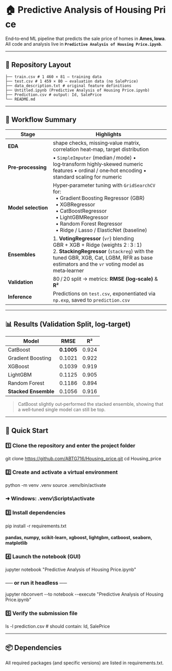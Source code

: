 # 🏠 Predictive Analysis of Housing Price

End‑to‑end ML pipeline that predicts the sale price of homes in **Ames, Iowa**.  
All code and analysis live in **`Predictive Analysis of Housing Price.ipynb`**.

---

## 📁 Repository Layout
```text
├── train.csv # 1 460 × 81 – training data 
├── test.csv # 1 459 × 80 – evaluation data (no SalePrice)
├── data_description.txt # original feature definitions
├── Untitled.ipynb (Predictive Analysis of Housing Price.ipynb)
├── Prediction.csv # output: Id, SalePrice
└── README.md
```
---

## 🔧 Workflow Summary

| Stage | Highlights |
|-------|------------|
| **EDA** | shape checks, missing‑value matrix, correlation heat‑map, target distribution |
| **Pre‑processing** | • `SimpleImputer` (median / mode) • log‑transform highly‑skewed numeric features • ordinal / one‑hot encoding • standard scaling for numeric |
| **Model selection** | Hyper‑parameter tuning with `GridSearchCV` for:<br>  • Gradient Boosting Regressor (GBR)<br>  • XGBRegressor<br>  • CatBoostRegressor<br>  • LightGBMRegressor<br>  • Random Forest Regressor<br>  • Ridge / Lasso / ElasticNet (baseline) |
| **Ensembles** | 1. **VotingRegressor** (`vr`) blending GBR + XGB + Ridge (weights 2 : 3 : 1)<br>2. **StackingRegressor** (`stackreg`) with the tuned GBR, XGB, Cat, LGBM, RFR as base estimators and the `vr` voting model as meta‑learner |
| **Validation** | 80 / 20 split → metrics: **RMSE (log‑scale)** & **R²** |
| **Inference** | Predictions on `test.csv`, exponentiated via `np.exp`, saved to `prediction.csv` |

---

## 📊 Results (Validation Split, log‑target)

| Model | RMSE | R² |
|-------|------|----|
| CatBoost | **0.1005** | 0.924 |
| Gradient Boosting | 0.1021 | 0.922 |
| XGBoost | 0.1039 | 0.919 |
| LightGBM | 0.1125 | 0.905 |
| Random Forest | 0.1186 | 0.894 |
| **Stacked Ensemble** | 0.1056 | 0.916 |

> CatBoost slightly out‑performed the stacked ensemble, showing that a well‑tuned single model can still be top.

---

## 🚀 Quick Start

### 1️⃣  Clone the repository and enter the project folder
git clone https://github.com/ABTG716/Housing_price.git
cd Housing_price

### 2️⃣  Create and activate a virtual environment
python -m venv .venv
source .venv/bin/activate 
### ➜ Windows: .venv\Scripts\activate

### 3️⃣  Install dependencies
pip install -r requirements.txt 
#### pandas, numpy, scikit‑learn, xgboost, lightgbm, catboost, seaborn, matplotlib

### 4️⃣  Launch the notebook (GUI)
jupyter notebook "Predictive Analysis of Housing Price.ipynb"

###     ── or run it headless ──
jupyter nbconvert --to notebook --execute "Predictive Analysis of Housing Price.ipynb"

### 5️⃣  Verify the submission file
ls -l prediction.csv               # should contain:  Id,  SalePrice

---

## 📦 Dependencies
All required packages (and specific versions) are listed in requirements.txt.
